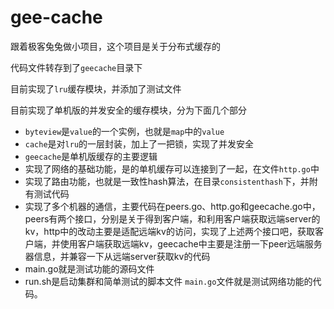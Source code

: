 # gee-cache
跟着极客兔兔做小项目，这个项目是关于分布式缓存的

代码文件转存到了`geecache`目录下

目前实现了`lru`缓存模块，并添加了测试文件

目前实现了单机版的并发安全的缓存模块，分为下面几个部分

+ `byteview`是`value`的一个实例，也就是`map`中的`value`
+ `cache`是对`lru`的一层封装，加上了一把锁，实现了并发安全
+ `geecache`是单机版缓存的主要逻辑
+ 实现了网络的基础功能，是的单机缓存可以连接到了一起，在文件`http.go`中
+ 实现了路由功能，也就是一致性hash算法，在目录`consistenthash`下，并附有测试代码
+ 实现了多个机器的通信，主要代码在peers.go、http.go和geecache.go中，peers有两个接口，分别是关于得到客户端，和利用客户端获取远端server的kv，http中的改动主要是适配远端kv的访问，实现了上述两个接口吧，获取客户端，并使用客户端获取远端kv，geecache中主要是注册一下peer远端服务器信息，并兼容一下从远端server获取kv的代码
+ main.go就是测试功能的源码文件
+ run.sh是启动集群和简单测试的脚本文件
`main.go`文件就是测试网络功能的代码。